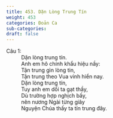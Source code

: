 ```yaml
---
title: 453. Dặn Lòng Trung Tín
weight: 453
categories: Đoản Ca
sub-categories: 
draft: false
---
```

<dl><dt>Câu 1:</dt><dd data-verse="{1}">Dặn lòng trung tín. <br/>Anh em hô chính khẩu hiệu nầy: <br/>Tận trung gìn lòng tin, <br/>Tận trung theo Vua vinh hiển nay. <br/>Dặn lòng trung tín, <br/>Tuy anh em dối ta gạt thầy, <br/>Dù trường hợp nghịch bấy, <br/>nên nương Ngài từng giây <br/>Nguyện Chúa thấy ta tín trung đây. </dd></dl>